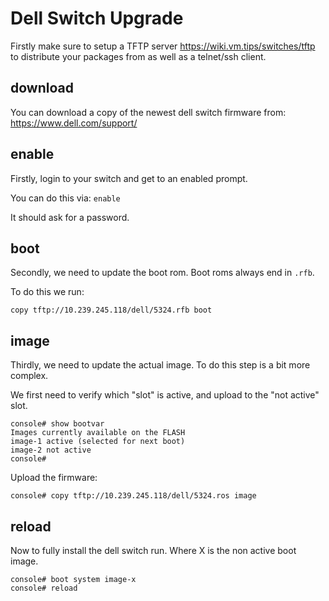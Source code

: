 <!-- TITLE: Dell Switch Upgrade -->
<!-- SUBTITLE: How to upgrade Dell Switches -->

# Dell Switch Upgrade

Firstly make sure to setup a TFTP server https://wiki.vm.tips/switches/tftp to distribute your packages from as well as a telnet/ssh client.

## download

You can download a copy of the newest dell switch firmware from: https://www.dell.com/support/

## enable

Firstly, login to your switch and get to an enabled prompt.

You can do this via:
```enable```

It should ask for a password.

## boot

Secondly, we need to update the boot rom. Boot roms always end in ```.rfb```.

To do this we run:
```
copy tftp://10.239.245.118/dell/5324.rfb boot
```


## image

Thirdly, we need to update the actual image. To do this step is a bit more complex. 

We first need to verify which "slot" is active, and upload to the "not active" slot.

```
console# show bootvar
Images currently available on the FLASH
image-1 active (selected for next boot)
image-2 not active
console#
```

Upload the firmware:
```
console# copy tftp://10.239.245.118/dell/5324.ros image
```

## reload

Now to fully install the dell switch run. Where X is the non active boot image.

```
console# boot system image-x
console# reload
```

